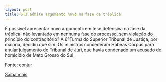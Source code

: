 ```yaml
---
layout: post
title: STJ admite argumento novo na fase de tréplica
---
```

<p>É possível apresentar novo argumento em tese defensiva na fase da tréplica, não levantado em nenhuma fase do processo, sem violação do princípio do contraditório? A 6ªTurma do Superior Tribunal de Justiça, por maioria, decidiu que sim. Os ministros concederam Habeas Corpus para anular julgamento do Tribunal de Júri, que havia condenado um acusado de homicídio de Mato Grosso do Sul.</p><p>Fonte: conjur</p><p><a href="http://www.conjur.com.br/2009-abr-14/stj-admite-argumento-fase-treplica-processo" target="_blank">Saiba mais </a></p>
